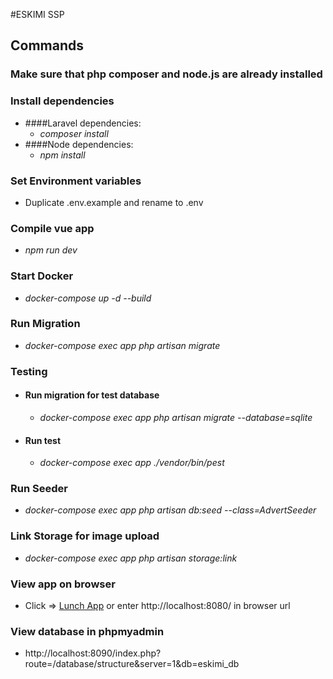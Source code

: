#ESKIMI SSP


## Commands

### Make sure that php composer and node.js are already installed

### Install dependencies
- ####Laravel dependencies: 
  - _composer install_
- ####Node dependencies: 
  - _npm install_

### Set Environment variables
- Duplicate .env.example and rename to .env

### Compile vue app
- _npm run dev_

### Start Docker
- _docker-compose up -d --build_

### Run Migration
- _docker-compose exec app php artisan migrate_

### Testing
- #### Run migration for test database
  - _docker-compose exec app php artisan migrate --database=sqlite_ 
- #### Run test
  - _docker-compose exec app ./vendor/bin/pest_

### Run Seeder
- _docker-compose exec app php artisan db:seed --class=AdvertSeeder_

### Link Storage for image upload
- _docker-compose exec app php artisan storage:link_

### View app on browser
- Click => <a href="http://localhost:8080/" target="_blank">Lunch App</a> or enter http://localhost:8080/ in browser url

### View database in phpmyadmin
- http://localhost:8090/index.php?route=/database/structure&server=1&db=eskimi_db
